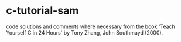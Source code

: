 # c-tutorial-sam

code solutions and comments where necessary from the book 'Teach Yourself C in 24 Hours' by Tony Zhang, John Southmayd (2000).